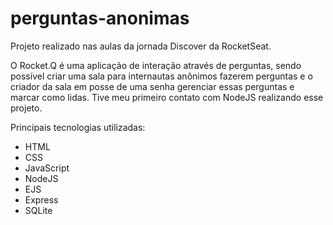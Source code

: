 # perguntas-anonimas

Projeto realizado nas aulas da jornada Discover da RocketSeat.

O Rocket.Q é uma aplicação de interação através de perguntas, sendo possível criar uma sala para internautas anônimos fazerem perguntas e o criador da sala em posse de uma senha gerenciar essas perguntas e marcar como lidas. Tive meu primeiro contato com NodeJS realizando esse projeto.

Principais tecnologias utilizadas:

- HTML
- CSS
- JavaScript
- NodeJS
- EJS
- Express
- SQLite
